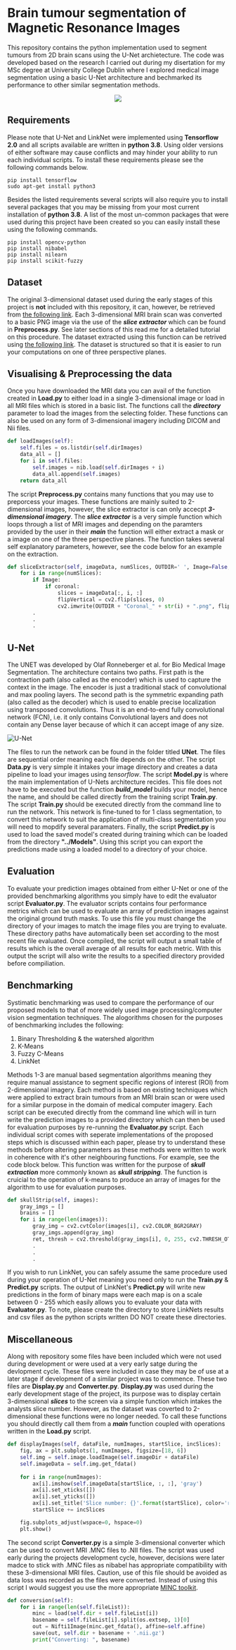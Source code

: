 # Brain tumour segmentation of Magnetic Resonance Images
This repository contains the python implementation used to segment tumours from 2D brain scans using the U-Net archietecture. The code was developed based on the research I carried out during my disertation for my MSc degree at University College Dublin where I explored medical image segmentation using a basic U-Net architecture and bechmarked its performance to other similar segmentation methods.

<p align="center">
  <img src="https://miykael.github.io/nipype-beginner-s-guide/_images/GM.gif" />
</p>

## Requirements
Please note that U-Net and LinkNet were implemented using **Tensorflow 2.0** and all scripts available are written in **python 3.8**. Using older versions of either software may cause conflicts and may hinder your ability to run each individual scripts. To install these requirements please see the following commands below.

```
pip install tensorflow
sudo apt-get install python3
```

Besides the listed requirements several scripts will also require you to install several packages that you may be missing from your most current installation of **python 3.8**. A list of the most un-common packages that were used during this project have been created so you can easily install these using the following commands.

```
pip install opencv-python
pip install nibabel
pip install nilearn
pip install scikit-fuzzy
```

## Dataset
The original 3-dimensional dataset used during the early stages of this project is **not** included with this repository, it can, however, be retrieved from [the following link](http://nist.mni.mcgill.ca/?page_id=672). Each 3-dimensional MRI brain scan was converted to a basic PNG image via the use of the **_slice extractor_** which can be found in **Preprocess.py**. See later sections of this read me for a detailed tutorial on this procedure. The dataset extracted using this function can be retrived using [the following link](https://drive.google.com/drive/folders/1vG4Md-Orx3mkFFxunLLENBDPWciCIay-?usp=sharing). The dataset is structured so that it is easier to run your computations on one of three perspective planes. 

## Visualising & Preprocessing the data
Once you have downloaded the MRI data you can avail of the function created in **Load.py** to either load in a single 3-dimensional image or load in all MRI files which is stored in a basic list. The functions call the **_directory_** parameter to load the images from the selecting folder. These functions can also be used on any form of 3-dimensional imagery including DICOM and Nii files.

```python
def loadImages(self):
    self.files = os.listdir(self.dirImages)
    data_all = []
    for i in self.files:
        self.images = nib.load(self.dirImages + i)
        data_all.append(self.images)
    return data_all
```

The script **Preprocess.py** contains many functions that you may use to preporcess your images. These functions are mainly suited to 2-dimensional images, however, the slice extractor is can only accecpt **_3-dimensional imagery_**. The **_slice extractor_** is a very simple function which loops through a list of MRI images and depending on the paramters provided by the user in their **_main_** the function will either extract a mask or a image on one of the three perspective planes. The function takes several self explanatory parameters, however, see the code below for an example on the extraction. 

```python
def sliceExtractor(self, imageData, numSlices, OUTDIR=' ', Image=False, Mask=False, coronal=False, sagittal=False, transversal=False):
    for i in range(numSlices):
        if Image:
            if coronal:
                slices = imageData[:, i, :]
                flipVertical = cv2.flip(slices, 0)
                cv2.imwrite(OUTDIR + "Coronal_" + str(i) + ".png", flipVertical)        
        .
        .
        .
```

## U-Net
The UNET was developed by Olaf Ronneberger et al. for Bio Medical Image Segmentation. The architecture contains two paths. First path is the contraction path (also called as the encoder) which is used to capture the context in the image. The encoder is just a traditional stack of convolutional and max pooling layers. The second path is the symmetric expanding path (also called as the decoder) which is used to enable precise localization using transposed convolutions. Thus it is an end-to-end fully convolutional network (FCN), i.e. it only contains Convolutional layers and does not contain any Dense layer because of which it can accept image of any size.

![U-Net](https://miro.medium.com/max/2824/1*f7YOaE4TWubwaFF7Z1fzNw.png)

The files to run the network can be found in the folder titled **UNet**. The files are sequential order meaning each file depends on the other. The script **Data.py** is very simple it intakes your image directory and creates a data pipeline to load your images using _tensorflow_. The script **Model.py** is where the main implementation of U-Nets architecture recides. This file does not have to be executed but the function **_build_model_** builds your model, hence the name, and should be called directly from the training script **Train.py**. The script **Train.py** should be executed directly from the command line to run the network. This network is fine-tuned to for 1 class segmentation, to convert this network to suit the application of multi-class segmentation you will need to mopdify several paramaters. Finally, the script **Predict.py** is used to load the saved model's created during training which can be loaded from the directory **"../Models"**. Using this script you can export the predictions made using a loaded model to a directory of your choice.

## Evaluation
To evaluate your prediction images obtained from either U-Net or one of the provided benchmarking algorithms you simply have to edit the evaluator script **Evaluator.py**. The evaluator scripts contains four performance metrics which can be used to evaluate an array of prediction images against the original ground truth masks. To use this file you must change the directory of your images to match the image files you are trying to evaluate. These directory paths have automatically been set according to the most recent file evaluated. Once compiled, the script will output a small table of results which is the overall average of all results for each metric. With this output the script will also write the results to a specified directory provided before compiliation.

## Benchmarking
Systimatic benchmarking was used to compare the performance of our proposed models to that of more widely used image processing/computer vision segmentation techniques. The alogorithms chosen for the purposes of benchmarking includes the following:

1. Binary Thresholding & the watershed algorithm
1. K-Means
1. Fuzzy C-Means
1. LinkNet

Methods 1-3 are manual based segmentation algorithms meaning they require manual assistance to segment specific regions of interest (ROI) from 2-dimensional imagery. Each method is based on existing techniques which were applied to extract brain tumours from an MRI brain scan or were used for a similar purpose in the domain of medical computer imagery. Each script can be executed directly from the command line which will in turn write the prediction images to a provided directory which can then be used for evaluation purposes by re-running the **Evaluator.py** script. Each individual script comes with seperate implementations of the proposed steps which is discussed within each paper, please try to understand these methods before altering parameters as these methods were written to work in coherence with it's other neighbouring functions. For example, see the code block below. This function was written for the purpose of **_skull extraction_** more commonly known as **_skull stripping_**. The function is cruicial to the operation of k-means to produce an array of images for the algorithm to use for evaluation purposes.

```python
def skullStrip(self, images):
    gray_imgs = []
    brains = []
    for i in range(len(images)):
        gray_img = cv2.cvtColor(images[i], cv2.COLOR_BGR2GRAY)
        gray_imgs.append(gray_img)
        ret, thresh = cv2.threshold(gray_imgs[i], 0, 255, cv2.THRESH_OTSU)
        .
        .
        .   
```

If you wish to run LinkNet, you can safely assume the same procedure used during your operation of U-Net meaning you need only to run the **Train.py** & **Predict.py** scripts. The output of LinkNet's **Predict.py** will write new predictions in the form of binary maps were each map is on a scale between 0 - 255 which easily allows you to evaluate your data with **Evaluator.py**. To note, please create the directory to store LinkNets results and csv files as the python scripts written DO NOT create these directories.

## Miscellaneous
Along with repository some files have been included which were not used during development or were used at a very early satge during the devlopment cycle. These files were included in case they may be of use at a later stage if development of a similar project was to commence. These two files are **Display.py** and **Converter.py**. **Display.py** was used during the early development stage of the project, its purpose was to display certain 3-dimensional **_slices_** to the screen via a simple function which intakes the analysts slice number. However, as the dataset was coverted to 2-dimensional these functions were no longer needed. To call these functions you should directly call them from a **_main_** function coupled with operations written in the **Load.py** script.

```python
def displayImages(self, dataFile, numImages, startSlice, incSlices):
    fig, ax = plt.subplots(1, numImages, figsize=[18, 6])
    self.img = self.image.loadImage(self.imageDir + dataFile)
    self.imageData = self.img.get_fdata()
    
    for i in range(numImages):
        ax[i].imshow(self.imageData[startSlice, :, :], 'gray')
        ax[i].set_xticks([])
        ax[i].set_yticks([])
        ax[i].set_title('Slice number: {}'.format(startSlice), color='r')
        startSlice += incSlices

    fig.subplots_adjust(wspace=0, hspace=0)
    plt.show()
```

The second script **Converter.py** is a simple 3-dimensional converter which can be used to convert MRI .MNC files to .NII files. The script was used early during the projects development cycle, however, decisions were later madce to stick with .MNC files as nibabel has appropriate compatibility with these 3-dimensional MRI files. Caution, use of this file should be avoided as data loss was recorded as the files were converted. Instead of using this script I would suggest you use the more appropriate [MINC toolkit](http://bic-mni.github.io/).

```python
def conversion(self):
    for i in range(len(self.fileList)):
        minc = load(self.dir + self.fileList[i])
        basename = self.fileList[i].split(os.extsep, 1)[0]
        out = Nifti1Image(minc.get_fdata(), affine=self.affine)
        save(out, self.dir + basename + '.nii.gz')
        print("Converting: ", basename)
```
